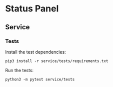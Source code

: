 # Status Panel

## Service

### Tests

Install the test dependencies:

    pip3 install -r service/tests/requirements.txt

Run the tests:

    python3 -m pytest service/tests
